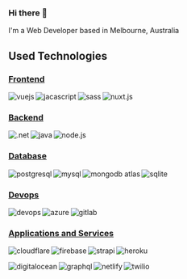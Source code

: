 ### Hi there 👋
I'm a Web Developer based in Melbourne, Australia

## Used Technologies

### <strong><u>Frontend</u></strong>
[<img align="left" alt="vuejs" src="https://img.shields.io/badge/vue.js%20-%23626569.svg?&style=for-the-badge&logo=vue.js&logoColor=green" />](https://vuejs.org/)

[<img align="left" alt="jacascript" src="https://img.shields.io/badge/JavaScript%20-%23626569.svg?&style=for-the-badge&logo=JavaScript&logoColor=%23F7DF1E" />](https://developer.mozilla.org/en-US/docs/Web/javascript)

[<img align="left" alt="sass" src="https://img.shields.io/badge/Sass%20-%23626569.svg?&style=for-the-badge&logo=Sass&logoColor=%23CC6699" />](https://sass-lang.com/documentation)

[<img align="left" alt="nuxt.js" src="https://img.shields.io/badge/Nuxt.js%20-%23626569.svg?&style=for-the-badge&logo=Nuxt.js&logoColor=%2300C58E" />](https://nuxtjs.org/)

<br>

### <strong><u>Backend</u></strong>
[<img align="left" alt=".net" src="https://img.shields.io/badge/.NET%20-%23626569.svg?&style=for-the-badge&logo=C%20Sharp&logoColor=white" />](https://docs.microsoft.com/en-us/dotnet/csharp/)

[<img align="left" alt="java" src="https://img.shields.io/badge/Java%20-%23626569.svg?&style=for-the-badge&logo=Java&logoColor=red" />](https://docs.oracle.com/en/java/)

[<img align="left" alt="node.js" src="https://img.shields.io/badge/Node.js%20-%23626569.svg?&style=for-the-badge&logo=Node.js&logoColor=%23339933" />](https://nodejs.org/en/docs/)

<br>

### <strong><u>Database</u></strong>
[<img align="left" alt="postgresql" src="https://img.shields.io/badge/PostgreSQL%20-%23626569.svg?&style=for-the-badge&logo=PostgreSQL&logoColor=lightblue" />](https://www.postgresql.org/docs/)

[<img align="left" alt="mysql" src="https://img.shields.io/badge/MySQL%20-%23626569.svg?&style=for-the-badge&logo=MySQL&logoColor=lightblue" />](https://dev.mysql.com/doc/)

[<img align="left" alt="mongodb atlas" src="https://img.shields.io/badge/MongoDB%20Atlas%20-%23626569.svg?&style=for-the-badge&logo=MongoDB&logoColor=%2347A248" />](https://www.mongodb.com/cloud/atlas)

[<img align="left" alt="sqlite" src="https://img.shields.io/badge/SQLite%20-%23626569.svg?&style=for-the-badge&logo=SQLite&logoColor=%23003B57" />](https://sqlite.org/docs.html)

<br>

### <strong><u>Devops</u></strong>
[<img align="left" alt="devops" src="https://img.shields.io/badge/Azure%20DevOps%20-%23626569.svg?&style=for-the-badge&logo=Azure%20DevOps&logoColor=%23007fff" />](https://azure.microsoft.com/en-au/services/devops/)

[<img align="left" alt="azure" src="https://img.shields.io/badge/Microsoft%20Azure%20-%23626569.svg?&style=for-the-badge&logo=Microsoft%20Azure&logoColor=%23007fff" />](https://azure.microsoft.com/en-au/)

[<img align="left" alt="gitlab" src="https://img.shields.io/badge/GitLab%20-%23626569.svg?&style=for-the-badge&logo=GitLab&logoColor=%23FCA121" />](https://about.gitlab.com/)


<br>

### <strong><u>Applications and Services</u></strong>
[<img align="left" alt="cloudflare" src="https://img.shields.io/badge/Cloudflare%20-%23626569.svg?&style=for-the-badge&logo=Cloudflare&logoColor=%23F38020" />](https://www.cloudflare.com/)

[<img align="left" alt="firebase" src="https://img.shields.io/badge/Firebase%20-%23626569.svg?&style=for-the-badge&logo=Firebase&logoColor=%23FFCA28" />](https://firebase.google.com/)

[<img align="left" alt="strapi" src="https://img.shields.io/badge/Strapi%20-%23626569.svg?&style=for-the-badge&logo=Strapi&logoColor=%232F2E8B" />](https://strapi.io/)

[<img align="left" alt="heroku" src="https://img.shields.io/badge/Heroku%20-%23626569.svg?&style=for-the-badge&logo=Heroku&logoColor=%23430098" />](https://www.heroku.com/)

<br>

[<img align="left" alt="digitalocean" src="https://img.shields.io/badge/DigitalOcean%20-%23626569.svg?&style=for-the-badge&logo=DigitalOcean&logoColor=%230080FF" />](https://www.digitalocean.com/)

[<img align="left" alt="graphql" src="https://img.shields.io/badge/GraphQL%20-%23626569.svg?&style=for-the-badge&logo=GraphQL&logoColor=%23E434AA" />](https://graphql.org/learn/)

[<img align="left" alt="netlify" src="https://img.shields.io/badge/Netlify%20-%23626569.svg?&style=for-the-badge&logo=Netlify&logoColor=%2300C7B7" />](https://www.netlify.com/)

[<img align="left" alt="twilio" src="https://img.shields.io/badge/Twilio%20-%23626569.svg?&style=for-the-badge&logo=Twilio&logoColor=%23F22F46" />](https://www.twilio.com/)

<!--
**GionDesign/GionDesign** is a ✨ _special_ ✨ repository because its `README.md` (this file) appears on your GitHub profile.

Here are some ideas to get you started:

- 🔭 I’m currently working on ...
- 🌱 I’m currently learning ...
- 👯 I’m looking to collaborate on ...
- 🤔 I’m looking for help with ...
- 💬 Ask me about ...
- 📫 How to reach me: ...
- 😄 Pronouns: ...
- ⚡ Fun fact: ...
-->
